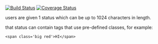 

[![Build Status](https://travis-ci.org/coleww/txt-net.svg?branch=master)](https://travis-ci.org/coleww/txt-net) [![Coverage Status](https://coveralls.io/repos/coleww/turnt-robot./badge.png)](https://coveralls.io/r/coleww/turnt-robot.)




users are given 1 status which can be up to 1024 characters in length.

that status can contain <span> tags that use pre-defined classes, for example:

    <span class='big red'>HI</span>


